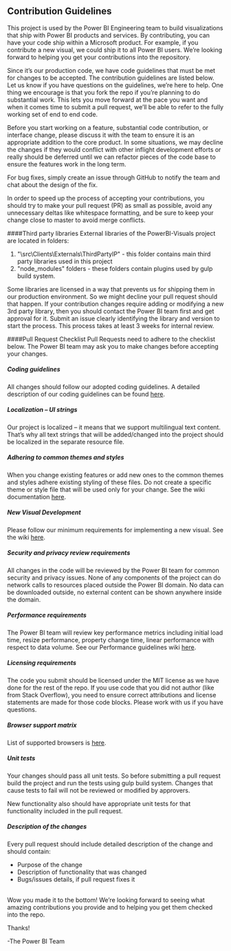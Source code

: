 ## Contribution Guidelines
This project is used by the Power BI Engineering team to build visualizations that ship with Power BI products and services.  By contributing, you can have your code ship within a Microsoft product.  For example, if you contribute a new visual, we could ship it to all Power BI users.  We’re looking forward to helping you get your contributions into the repository.


Since it’s our production code, we have code guidelines that must be met for changes to be accepted.  The contribution guidelines are listed below.  Let us know if you have questions on the guidelines, we’re here to help.  One thing we encourage is that you fork the repo if you’re planning to do substantial work. This lets you move forward at the pace you want and when it comes time to submit a pull request, we’ll be able to refer to the fully working set of end to end code.


Before you start working on a feature, substantial code contribution, or interface change, please discuss it with the team to ensure it is an appropriate addition to the core product. In some situations, we may decline the changes if they would conflict with other inflight development efforts or really should be deferred until we can refactor pieces of the code base to ensure the features work in the long term. 


For bug fixes, simply create an issue through GitHub to notify the team and chat about the design of the fix.


In order to speed up the process of accepting your contributions, you should try to make your pull request (PR) as small as possible, avoid any unnecessary deltas like whitespace formatting, and be sure to keep your change close to master to avoid merge conflicts.

####Third party libraries
External libraries of the PowerBI-Visuals project are located in folders:

1.	"\src\Clients\Externals\ThirdPartyIP" - this folder contains main third party libraries used in this project
2.	"node_modules" folders - these folders contain plugins used by gulp build system.

Some libraries are licensed in a way that prevents us for shipping them in our production environment. So we might decline your pull request should that happen. If your contribution changes require adding or modifying a new 3rd party library, then you should contact the Power BI team first and get approval for it. Submit an issue clearly identifying the library and version to start the process. This process takes at least 3 weeks for internal review.

####Pull Request Checklist
Pull Requests need to adhere to the checklist below. The Power BI team may ask you to make changes before accepting your changes.

##### Coding guidelines

  All changes should follow our adopted coding guidelines. A detailed description of our coding guidelines can be found [here](https://github.com/Microsoft/PowerBI-visuals/wiki/Coding-Guidelines).

##### Localization – UI strings

  Our project is localized – it means that we support multilingual text content. That’s why all text strings that will be added/changed into the project should be localized in the separate resource file.

##### Adhering to common themes and styles
 
  When you change existing features or add new ones to the common themes and styles adhere existing styling of these files. Do not create a specific theme or style file that will be used only for your change. See the wiki documentation [here](https://github.com/Microsoft/PowerBI-visuals/wiki/Adhering-to-common-themes-and-styles). 

##### New Visual Development

  Please follow our minimum requirements for implementing a new visual. See the wiki [here](https://github.com/Microsoft/PowerBI-visuals/wiki/Minimum-requirements-for-implementing-a-new-visual). 

##### Security and privacy review requirements
 
  All changes in the code will be reviewed by the Power BI team for common security and privacy issues. None of any components of the project can do network calls to resources placed outside the Power BI domain. No data can be downloaded outside, no external content can be shown anywhere inside the domain.

##### Performance requirements
 
  The Power BI team will review key performance metrics including initial load time, resize performance, property change time, linear performance with respect to data volume. See our Performance guidelines wiki [here](https://github.com/Microsoft/PowerBI-visuals/wiki/Performance-requirements). 

##### Licensing requirements

  The code you submit should be licensed under the MIT license as we have done for the rest of the repo.  If you use code that you did not author (like from Stack Overflow), you need to ensure correct attributions and license statements are made for those code blocks. Please work with us if you have questions.  

##### Browser support matrix
 
  List of supported browsers is [here](https://support.powerbi.com/knowledgebase/articles/443109-supported-browsers-for-power-bi).

##### Unit tests
 
  Your changes should pass all unit tests. So before submitting a pull request build the project and run the tests using gulp build system. Changes that cause tests to fail will not be reviewed or modified by approvers.

  New functionality also should have appropriate unit tests for that functionality included in the pull request.

##### Description of the changes

Every pull request should include detailed description of the change and should contain:
*	Purpose of the change
*	Description of functionality that was changed
*	Bugs/issues details, if pull request fixes it
 
<br/>
Wow you made it to the bottom! We’re looking forward to seeing what amazing contributions you provide and to helping you get them checked into the repo.

Thanks!

-The Power BI Team
